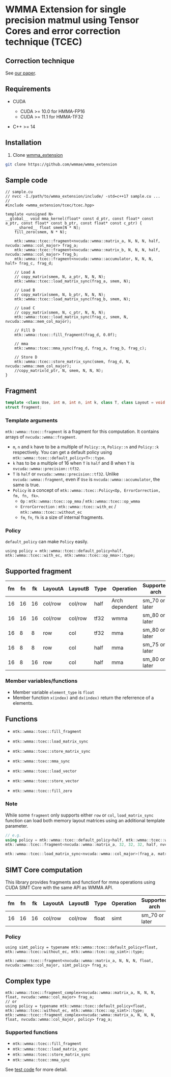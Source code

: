 # WMMA Extension for single precision matmul using Tensor Cores and error correction technique (TCEC)

## Correction technique
See [our paper](https://arxiv.org/abs/2203.03341).

## Requirements
- CUDA
  - CUDA >= 10.0 for HMMA-FP16
  - CUDA >= 11.1 for HMMA-TF32

- C++ >= 14

## Installation
1. Clone [wmma_extension](https://github.com/wmmae/wmma_extension)
```bash
git clone https://github.com/wmmae/wmma_extension
```

## Sample code
```cuda
// sample.cu
// nvcc -I./path/to/wmma_extension/include/ -std=c++17 sample.cu ...
//
#include <wmma_extension/tcec/tcec.hpp>

template <unsigned N>
__global__ void mma_kernel(float* const d_ptr, const float* const a_ptr, const float* const b_ptr, const float* const c_ptr) {
    __shared__ float smem[N * N];
    fill_zero(smem, N * N);

    mtk::wmma::tcec::fragment<nvcuda::wmma::matrix_a, N, N, N, half, nvcuda::wmma::col_major> frag_a;
    mtk::wmma::tcec::fragment<nvcuda::wmma::matrix_b, N, N, N, half, nvcuda::wmma::col_major> frag_b;
    mtk::wmma::tcec::fragment<nvcuda::wmma::accumulator, N, N, N, half> frag_c, frag_d;

    // Load A
    // copy_matrix(smem, N, a_ptr, N, N, N);
    mtk::wmma::tcec::load_matrix_sync(frag_a, smem, N);

    // Load B
    // copy_matrix(smem, N, b_ptr, N, N, N);
    mtk::wmma::tcec::load_matrix_sync(frag_b, smem, N);

    // Load C
    // copy_matrix(smem, N, c_ptr, N, N, N);
    mtk::wmma::tcec::load_matrix_sync(frag_c, smem, N, nvcuda::wmma::mem_col_major);

    // Fill D
    mtk::wmma::tcec::fill_fragment(frag_d, 0.0f);

    // mma
    mtk::wmma::tcec::mma_sync(frag_d, frag_a, frag_b, frag_c);

    // Store D
    mtk::wmma::tcec::store_matrix_sync(smem, frag_d, N, nvcuda::wmma::mem_col_major);
    //copy_matrix(d_ptr, N, smem, N, N, N);
}
```

## Fragment
```cpp
template <class Use, int m, int n, int k, class T, class Layout = void, Policy = typename mtk::wmma::tcec::default_policy<T>::type>
struct fragment;
```

### Template arguments
`mtk::wmma::tcec::fragment` is a fragment for this computation.
It contains arrays of `nvcuda::wmma::fragment`.
- `m`, `n` and `k` have to be a multiple of `Policy::m`, `Policy::n` and `Policy::k` respectively.
You can get a default policy using `mtk::wmma::tcec::default_policy<T>::type`.
- `k` has to be a multiple of 16 when `T` is `half` and 8 when `T` is `nvcuda::wmma::precision::tf32`.
- `T` is `half` or `nvcuda::wmma::precision::tf32`. Unlike `nvcuda::wmma::fragment`, even if `Use` is `nvcuda::wmma::accumulator`, the same is true.
- `Policy` is a concept of `mtk::wmma::tcec::Policy<Op, ErrorCorrection, fm, fn, fk>`.
  - `Op` : `mtk::wmma::tcec::op_mma` / `mtk::wmma::tcec::op_wmma`
  - `ErrorCorrection` : `mtk::wmma::tcec::with_ec` / `mtk::wmma::tcec::without_ec`
  - `fm`, `fn`, `fk` is a size of internal fragments.

### Policy
`default_policy` can make `Policy` easily.
```cuda
using policy = mtk::wmma::tcec::default_policy<half, mtk::wmma::tcec::with_ec, mtk::wmma::tcec::op_mma>::type;
```

## Supported fragment

| fm | fn | fk | LayoutA | LayoutB | Type  | Operation      | Supported arch |
| -- | -- | -- | ------- | ------- | ----- | -------------- | ---------------|
| 16 | 16 | 16 | col/row | col/row | half  | Arch dependent | sm_70 or later |
| 16 | 16 | 16 | col/row | col/row | tf32  | wmma           | sm_80 or later |
| 16 | 8  | 8  | row     | col     | tf32  | mma            | sm_80 or later |
| 16 | 8  | 8  | row     | col     | half  | mma            | sm_75 or later |
| 16 | 8  | 16 | row     | col     | half  | mma            | sm_80 or later |

### Member variables/functions
- Member variable `element_type` is `float`
- Member function `x(index)` and `dx(index)` return the referrence of a elements.

## Functions
- `mtk::wmma::tcec::fill_fragment`
- `mtk::wmma::tcec::load_matrix_sync`
- `mtk::wmma::tcec::store_matrix_sync`
- `mtk::wmma::tcec::mma_sync`

- `mtk::wmma::tcec::load_vector`
- `mtk::wmma::tcec::store_vector`
- `mtk::wmma::tcec::fill_zero`

### Note
While some `fragment` only supports either `row` or `col`, `load_matrix_sync` function can load both memory layout matrices using an additional template parameter.

```cpp
// e.g.
using policy = mtk::wmma::tcec::default_policy<half, mtk::wmma::tcec::with_ec, mtk::wmma::tcec::op_mma>::type;
mtk::wmma::tcec::fragment<nvcuda::wmma::matrix_a, 32, 32, 32, half, nvcuda::wmma::row_major, policy> frag_a;

mtk::wmma::tcec::load_matrix_sync<nvcuda::wmma::col_major>(frag_a, matrix_ptr, ldm);
```

## SIMT Core computation

This library provides fragments and functionf for mma operations using CUDA SIMT Core with the same API as WMMA API.

| fm | fn | fk | LayoutA | LayoutB | Type  | Operation      | Supported arch |
| -- | -- | -- | ------- | ------- | ----- | -------------- | ---------------|
| 16 | 16 | 16 | col/row | col/row | float | simt           | sm_70 or later |

### Policy
```cuda
using simt_policy = typename mtk::wmma::tcec::default_policy<float, mtk::wmma::tcec::without_ec, mtk::wmma::tcec::op_simt>::type;

mtk::wmma::tcec::fragment<nvcuda::wmma::matrix_a, N, N, N, float, nvcuda::wmma::col_major, simt_policy> frag_a;
```

## Complex type
```cuda
mtk::wmma::tcec::fragment_complex<nvcuda::wmma::matrix_a, N, N, N, float, nvcuda::wmma::col_major> frag_a;
// or
using policy = typename mtk::wmma::tcec::default_policy<float, mtk::wmma::tcec::without_ec, mtk::wmma::tcec::op_simt>::type;
mtk::wmma::tcec::fragment_complex<nvcuda::wmma::matrix_a, N, N, N, float, nvcuda::wmma::col_major, policy> frag_a;
```

### Supported functions
- `mtk::wmma::tcec::fill_fragment`
- `mtk::wmma::tcec::load_matrix_sync`
- `mtk::wmma::tcec::store_matrix_sync`
- `mtk::wmma::tcec::mma_sync`

See [test code](../test/tcec/mma_complex.cu) for more detail.
